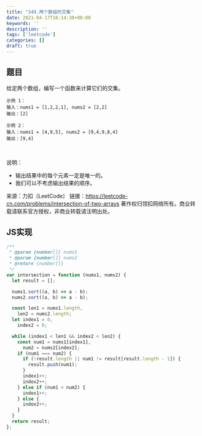```yaml
---
title: "349.两个数组的交集"
date: 2021-04-17T16:14:38+08:00
keywords: ''
description: ''
tags: ['leetcode']
categories: []
draft: true
---
```


## 题目

给定两个数组，编写一个函数来计算它们的交集。

```
示例 1：
输入：nums1 = [1,2,2,1], nums2 = [2,2]
输出：[2]

示例 2：
输入：nums1 = [4,9,5], nums2 = [9,4,9,8,4]
输出：[9,4]
```
 

说明：

- 输出结果中的每个元素一定是唯一的。
- 我们可以不考虑输出结果的顺序。

来源：力扣（LeetCode）
链接：https://leetcode-cn.com/problems/intersection-of-two-arrays
著作权归领扣网络所有。商业转载请联系官方授权，非商业转载请注明出处。


## JS实现

```javascript
/**
 * @param {number[]} nums1
 * @param {number[]} nums2
 * @return {number[]}
 */
var intersection = function (nums1, nums2) {
  let result = [];

  nums1.sort((a, b) => a - b);
  nums2.sort((a, b) => a - b);

  const len1 = nums1.length,
    len2 = nums2.length;
  let index1 = 0,
    index2 = 0;

  while (index1 < len1 && index2 < len2) {
    const num1 = nums1[index1],
      num2 = nums2[index2];
    if (num1 === num2) {
      if (!result.length || num1 != result[result.length - 1]) {
        result.push(num1);
      }
      index1++;
      index2++;
    } else if (num1 < num2) {
      index1++;
    } else {
      index2++;
    }
  }
  return result;
};
```

